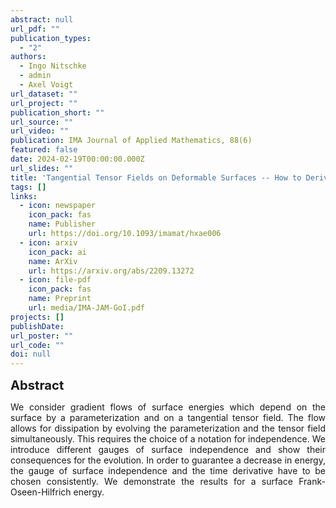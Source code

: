 ```yaml
---
abstract: null
url_pdf: ""
publication_types:
  - "2"
authors:
  - Ingo Nitschke
  - admin
  - Axel Voigt
url_dataset: ""
url_project: ""
publication_short: ""
url_source: ""
url_video: ""
publication: IMA Journal of Applied Mathematics, 88(6)
featured: false
date: 2024-02-19T00:00:00.000Z
url_slides: ""
title: 'Tangential Tensor Fields on Deformable Surfaces -- How to Derive Consistent $L^2$-Gradient Flows'
tags: []
links:
  - icon: newspaper
    icon_pack: fas
    name: Publisher
    url: https://doi.org/10.1093/imamat/hxae006
  - icon: arxiv
    icon_pack: ai
    name: ArXiv
    url: https://arxiv.org/abs/2209.13272
  - icon: file-pdf
    icon_pack: fas
    name: Preprint
    url: media/IMA-JAM-GoI.pdf
projects: []
publishDate:
url_poster: ""
url_code: ""
doi: null
---
```

<big><big><b>Abstract</b></big></big>
<div style="text-align: justify">We consider gradient flows of surface energies which depend on the surface by a parameterization and on a tangential tensor field. The flow allows for dissipation by evolving the parameterization and the tensor field simultaneously. This requires the choice of a notation for independence. We introduce different gauges of surface independence and show their consequences for the evolution. In order to guarantee a decrease in energy, the gauge of surface independence and the time derivative have to be chosen consistently. We demonstrate the results for a surface Frank-Oseen-Hilfrich energy.</div>